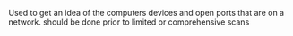 Used to get an idea of the computers devices and open ports that are on a network.
should be done prior to limited or comprehensive scans
